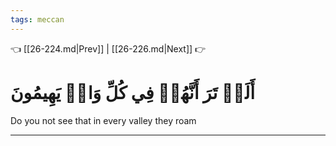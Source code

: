 ```yaml
---
tags: meccan
---
```


👈 [[26-224.md|Prev]] | [[26-226.md|Next]] 👉

# أَلَمۡ تَرَ أَنَّهُمۡ فِي كُلِّ وَادٖ يَهِيمُونَ

Do you not see that in every valley they roam

---

